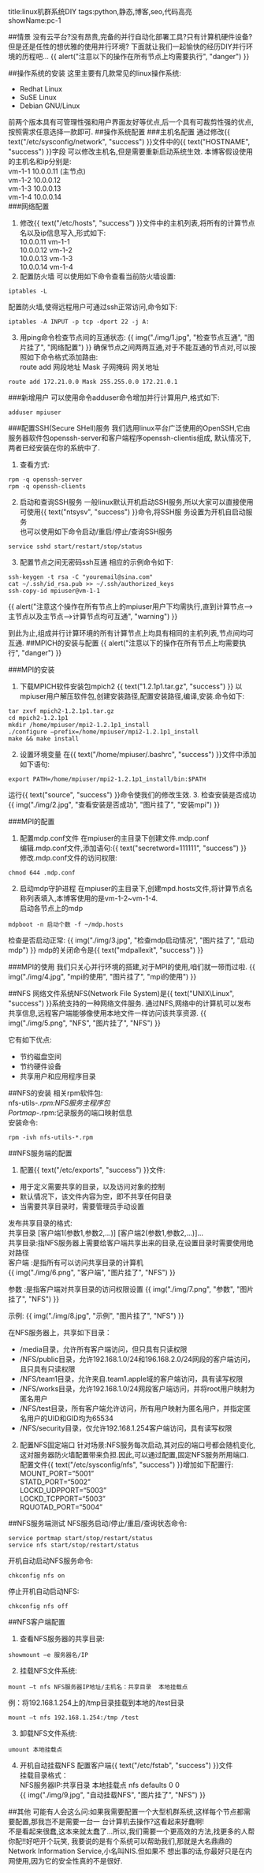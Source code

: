 title:linux机群系统DIY
tags:python,静态,博客,seo,代码高亮      
showName:pc-1

##情景
没有云平台?没有昂贵,完备的并行自动化部署工具?只有计算机硬件设备?但是还是任性的想优雅的使用并行环境?
下面就让我们一起愉快的经历DIY并行环境的历程吧...
{{ alert("注意以下的操作在所有节点上均需要执行", "danger") }}

##操作系统的安装
这里主要有几款常见的linux操作系统:
 - Redhat Linux
 - SuSE Linux
 - Debian GNU/Linux

前两个版本具有可管理性强和用户界面友好等优点,后一个具有可裁剪性强的优点,按照需求任意选择一款即可.
##操作系统配置
###主机名配置
通过修改{{ text("/etc/sysconfig/network", "success") }}文件中的{{ text("HOSTNAME", "success") }}字段
可以修改主机名,但是需要重新启动系统生效.
本博客假设使用的主机名和ip分别是:    
  vm-1-1         10.0.0.11   (主节点)    
  vm-1-2         10.0.0.12    
  vm-1-3         10.0.0.13    
  vm-1-4         10.0.0.14    
###网络配置
1. 修改{{ text("/etc/hosts", "success") }}文件中的主机列表,将所有的计算节点名以及ip信息写入,形式如下:    
10.0.0.11    vm-1-1    
10.0.0.12    vm-1-2    
10.0.0.13    vm-1-3    
10.0.0.14    vm-1-4    
2. 配置防火墙
可以使用如下命令查看当前防火墙设置:
```shell
iptables -L
```
配置防火墙,使得远程用户可通过ssh正常访问,命令如下:
```shell
iptables -A INPUT -p tcp -dport 22 -j A:
```
3. 用ping命令检查节点间的互通状态:
{{ img("./img/1.jpg", "检查节点互通", "图片挂了", "网络配置") }}
确保节点之间两两互通,对于不能互通的节点对,可以按照如下命令格式添加路由:    
route add 网段地址 Mask 子网掩码 网关地址
```shell
route add 172.21.0.0 Mask 255.255.0.0 172.21.0.1
```

###新增用户
可以使用命令adduser命令增加并行计算用户,格式如下:
```shell
adduser mpiuser
```

###配置SSH(Secure SHell)服务
我们选用linux平台广泛使用的OpenSSH,它由服务器软件包openssh-server和客户端程序openssh-clientis组成,
默认情况下,两者已经安装在你的系统中了.
1. 查看方式:
```shell
rpm -q openssh-server
rpm -q openssh-clients
```
2. 启动和查询SSH服务
一般linux默认开机启动SSH服务,所以大家可以直接使用可使用{{ text("ntsysv", "success") }}命令,将SSH服
务设置为开机自启动服务    
也可以使用如下命令启动/重启/停止/查询SSH服务
```shell
service sshd start/restart/stop/status
```
3. 配置节点之间无密码ssh互通
相应的示例命令如下:
```shell
ssh-keygen -t rsa -C "youremail@sina.com"
cat ~/.ssh/id_rsa.pub >> ~/.ssh/authorized_keys
ssh-copy-id mpiuser@vm-1-1
```
{{ alert("注意这个操作在所有节点上的mpiuser用户下均需执行,直到计算节点-->主节点以及主节点-->计算节点均可互通", "warning") }}

到此为止,组成并行计算环境的所有计算节点上均具有相同的主机列表,节点间均可互通.
##MPICH的安装与配置
{{ alert("注意以下的操作在所有节点上均需要执行", "danger") }}

###MPI的安装
1. 下载MPICH软件安装包mpich2    {{ text("1.2.1p1.tar.gz", "success") }}
以mpiuser用户解压软件包,创建安装路径,配置安装路径,编译,安装.命令如下:
```shell
tar zxvf mpich2-1.2.1p1.tar.gz
cd mpich2-1.2.1p1
mkdir /home/mpiuser/mpi2-1.2.1p1_install
./configure –prefix=/home/mpiuser/mpi2-1.2.1p1_install
make && make install
```
2. 设置环境变量
在{{ text("/home/mpiuser/.bashrc", "success") }}文件中添加如下语句:
```shell
export PATH=/home/mpiuser/mpi2-1.2.1p1_install/bin:$PATH
```
运行{{ text("source", "success") }}命令使我们的修改生效.
3. 检查安装是否成功
{{ img("./img/2.jpg", "查看安装是否成功", "图片挂了", "安装mpi") }}

###MPI的配置
1. 配置mdp.conf文件
在mpiuser的主目录下创建文件.mdp.conf    
编辑.mdp.conf文件,添加语句:{{ text("secretword=111111", "success") }}    
修改.mdp.conf文件的访问权限:
```shell
chmod 644 .mdp.conf
```
2. 启动mdp守护进程
在mpiuser的主目录下,创建mpd.hosts文件,将计算节点名称列表填入,本博客使用的是vm-1-2~vm-1-4.    
启动各节点上的mdp
```shell
mdpboot -n 启动个数 -f ~/mdp.hosts
```
检查是否启动正常:
{{ img("./img/3.jpg", "检查mdp启动情况", "图片挂了", "启动mdp") }}
mdp的关闭命令是{{ text("mdpallexit", "success") }}

###MPI的使用
我们只关心并行环境的搭建,对于MPI的使用,咱们就一带而过啦.
{{ img("./img/4.jpg", "mpi的使用", "图片挂了", "mpi的使用") }}

##NFS
网络文件系统NFS(Network File System)是{{ text("UNIX\Linux", "success") }}系统支持的一种网络文件服务.
通过NFS,网络中的计算机可以发布共享信息,远程客户端能够像使用本地文件一样访问该共享资源.
{{ img("./img/5.png", "NFS", "图片挂了", "NFS") }}

它有如下优点:
 - 节约磁盘空间
 - 节约硬件设备
 - 共享用户和应用程序目录

##NFS的安装
相关rpm软件包:    
nfs-utils-*.rpm:NFS服务主程序包    
Portmap-*.rpm:记录服务的端口映射信息    
安装命令:
```shell
rpm -ivh nfs-utils-*.rpm
```

##NFS服务端的配置
1. 配置{{ text("/etc/exports", "success") }}文件:
 - 用于定义需要共享的目录，以及访问对象的控制
 - 默认情况下，该文件内容为空，即不共享任何目录
 - 当需要共享目录时，需要管理员手动设置

发布共享目录的格式:    
共享目录    [客户端1(参数1,参数2,…)] [客户端2(参数1,参数2,…)]…    
共享目录:指NFS服务器上需要给客户端共享出来的目录,在设置目录时需要使用绝对路径    
客户端  :是指所有可以访问共享目录的计算机    
{{ img("./img/6.png", "客户端", "图片挂了", "NFS") }}

参数    :是指客户端对共享目录的访问权限设置
{{ img("./img/7.png", "参数", "图片挂了", "NFS") }}

示例:
{{ img("./img/8.jpg", "示例", "图片挂了", "NFS") }}

在NFS服务器上，共享如下目录：
 - /media目录，允许所有客户端访问，但只具有只读权限
 - /NFS/public目录，允许192.168.1.0/24和196.168.2.0/24网段的客户端访问，且只具有只读权限
 - /NFS/team1目录，允许来自.team1.apple域的客户端访问，具有读写权限
 - /NFS/works目录，允许192.168.1.0/24网段客户端访问，并将root用户映射为匿名用户
 - /NFS/test目录，所有客户端允许访问，所有用户映射为匿名用户，并指定匿名用户的UID和GID均为65534
 - /NFS/security目录，仅允许192.168.1.254客户端访问，具有读写权限

2. 配置NFS固定端口
针对场景:NFS服务每次启动,其对应的端口号都会随机变化,这对服务器防火墙配置带来负担.因此,可以通过配置,固定NFS服务所用端口.    
配置文件{{ text("/etc/sysconfig/nfs", "success") }}增加如下配置行:    
MOUNT_PORT=”5001”    
STATD_PORT=“5002”    
LOCKD_UDPPORT=“5003”    
LOCKD_TCPPORT=“5003”    
RQUOTAD_PORT=“5004”

##NFS服务端测试
NFS服务启动/停止/重启/查询状态命令:
```shell
service portmap start/stop/restart/status
service nfs start/stop/restart/status
```
开机自动启动NFS服务命令:
```shell
chkconfig nfs on
```
停止开机自动启动NFS:
```shell
chkconfig nfs off
```

##NFS客户端配置
1. 查看NFS服务器的共享目录:
```shell
showmount –e 服务器名/IP
```
2. 挂载NFS文件系统:
```shell
mount –t nfs NFS服务器IP地址/主机名：共享目录  本地挂载点
```
例：将192.168.1.254上的/tmp目录挂载到本地的/test目录
```shell
mount –t nfs 192.168.1.254:/tmp /test
```
3. 卸载NFS文件系统:
```shell
umount 本地挂载点
```
4. 开机自动挂载NFS
配置客户端{{ text("/etc/fstab", "success") }}文件    
挂载目录格式：    
NFS服务器IP:共享目录  本地挂载点  nfs defaults 0 0    
{{ img("./img/9.jpg", "自动挂载NFS", "图片挂了", "NFS") }}

##其他
可能有人会这么问:如果我需要配置一个大型机群系统,这样每个节点都需要配置,那我岂不是需要一台一
台计算机去操作?这看起来好蠢啊!    
不是看起来很蠢,这本来就太蠢了...所以,我们需要一个更高效的方法,找更多的人帮你配!!好吧开个玩笑,
我要说的是有个系统可以帮助我们,那就是大名鼎鼎的Network Information Service,小名叫NIS.但如果不
想出事的话,你最好只是在内网使用,因为它的安全性真的不是很好.
